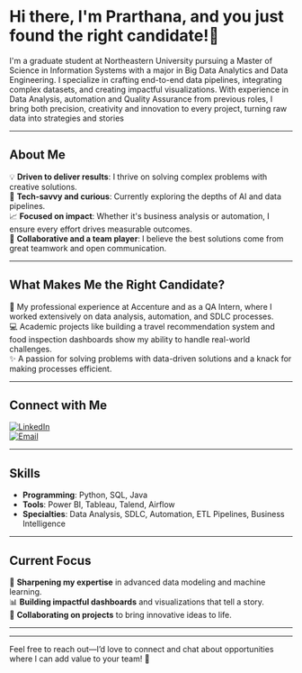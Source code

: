 # Hi there, I'm Prarthana, and you just found the right candidate!👋

I'm a graduate student at Northeastern University pursuing a Master of Science in Information Systems with a major in Big Data Analytics and Data Engineering. I specialize in crafting end-to-end data pipelines, integrating complex datasets, and creating impactful visualizations. With experience in Data Analysis, automation and Quality Assurance from previous roles, I bring both precision, creativity and innovation to every project, turning raw data into strategies and stories

---

## About Me  

💡 **Driven to deliver results**: I thrive on solving complex problems with creative solutions.  
🤖 **Tech-savvy and curious**: Currently exploring the depths of AI and data pipelines.  
📈 **Focused on impact**: Whether it's business analysis or automation, I ensure every effort drives measurable outcomes.  
🤝 **Collaborative and a team player**: I believe the best solutions come from great teamwork and open communication.

---
## What Makes Me the Right Candidate?  

🎯 My professional experience at Accenture and as a QA Intern, where I worked extensively on data analysis, automation, and SDLC processes.  
💻 Academic projects like building a travel recommendation system and food inspection dashboards show my ability to handle real-world challenges.  
✨ A passion for solving problems with data-driven solutions and a knack for making processes efficient.  

---

## Connect with Me  

[![LinkedIn](https://img.shields.io/badge/LinkedIn-blue?style=for-the-badge&logo=linkedin)](https://www.linkedin.com/in/prarthanaganeshshetty/)  
[![Email](https://img.shields.io/badge/Email-red?style=for-the-badge&logo=gmail)](mailto:shetty.prar@northeastern.edu)  

---

## Skills  

- **Programming**: Python, SQL, Java  
- **Tools**: Power BI, Tableau, Talend, Airflow  
- **Specialties**: Data Analysis, SDLC, Automation, ETL Pipelines, Business Intelligence  

---

## Current Focus  

🌟 **Sharpening my expertise** in advanced data modeling and machine learning.  
📊 **Building impactful dashboards** and visualizations that tell a story.  
🚀 **Collaborating on projects** to bring innovative ideas to life.  

---



---

Feel free to reach out—I’d love to connect and chat about opportunities where I can add value to your team! 🚀  
